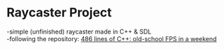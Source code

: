 # Raycaster Project
-simple (unfinished) raycaster made in C++ & SDL<br/>
-following the repository: [486 lines of C++: old-school FPS in a weekend](https://github.com/ssloy/tinyraycaster/wiki) 

